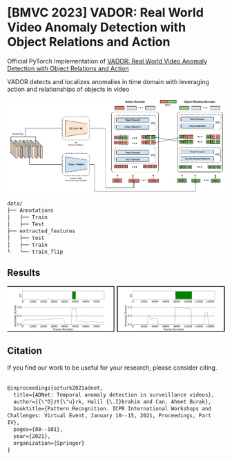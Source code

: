 # [BMVC 2023] VADOR: Real World Video Anomaly Detection with Object Relations and Action

Official PyTorch Implementation of [VADOR: Real World Video Anomaly Detection with Object Relations and Action](link)

VADOR detects and localizes anomalies in time domain with leveraging action and relationships of objects in video

![pipeline](docs/pipeline.jpg)


```
data/
├── Annotations
│   ├── Train
│   ├── Test
├── extracted_features
│   ├── test
│   ├── train
└   └── train_flip
```

## Results

![pipeline](docs/vador_results.png)

[//]: # (![pipeline]&#40;docs/Burglary079_x264.png&#41;)




## Citation

If you find our work to be useful for your research, please consider citing.

```

@inproceedings{ozturk2021adnet,
  title={ADNet: Temporal anomaly detection in surveillance videos},
  author={{\"O}zt{\"u}rk, Halil {\.I}brahim and Can, Ahmet Burak},
  booktitle={Pattern Recognition. ICPR International Workshops and Challenges: Virtual Event, January 10--15, 2021, Proceedings, Part IV},
  pages={88--101},
  year={2021},
  organization={Springer}
}
```
